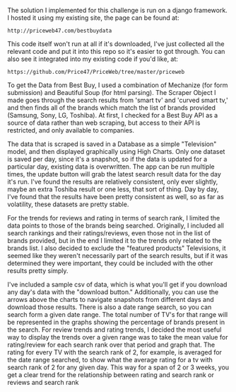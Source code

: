 The solution I implemented for this challenge is run on a django framework. I hosted it
using my existing site, the page can be found at:

    http://priceweb47.com/bestbuydata

This code itself won't run at all if it's downloaded, I've just collected all the relevant
code and put it into this repo so it's easier to got through. You can also see it integrated
into my existing code if you'd like, at:

    https://github.com/Price47/PriceWeb/tree/master/priceweb

To get the Data from Best Buy, I used a combination of Mechanize (for form submission) and
Beautiful Soup (for html parsing). The Scraper Object I made goes through the search results
from 'smart tv' and 'curved smart tv,' and then finds all of the brands which match the list of
brands provided (Samsung, Sony, LG, Toshiba). At first, I checked for a Best Buy API as a source
of data rather than web scraping, but access to their API is restricted, and only available to
companies.

The data that is scraped is saved in a Database as a simple "Television" model, and then displayed
graphically using High Charts. Only one dataset is saved per day, since it's a snapshot, so if the
data is updated for a particular day, existing data is overwritten. The app can be run multiple times,
the update button will grab the latest search result data for the day it's run. I've found the results
are relatively consistent, only ever slightly, maybe an extra Toshiba result or one less, that sort
of thing. Day by day, I've found that the results have been pretty consistent as well, so as far as volatility,
these datasets are pretty stable.

For the trends for reviews and rating in terms of search rank, I limited the data points to those of the brands
being searched. Originally, I included all search rankings and their ratings/reviews, even those not in the list
of brands provided, but in the end I limited it to the trends only related to the brands list. I also decided to exclude
the "featured products" Televisions, it seemed like they weren't necessarily part of the search results, but if it
 was determined they were important, they could be included with the other results pretty simply.

I've included a sample csv of data, which is what you'll get if you download any day's data with the "download button."
Additionally, you can use the arrows above the charts to navigate snapshots from different days and download those
results. There is also a date range search, so you can search form a given date range. The total number of TV's for that
range will be represented in the graphs showing the percentage of brands present in the search. For review trends and
rating trends, I decided the most useful way to display the trends over a given range was to take the mean value for
rating/review for each search rank over that period and graph that. The rating for every TV with the search rank of 2,
for example, is averaged for the date range searched, to show what the average rating for a tv with search rank of 2 for
any given day. This way for a span of 2 or 3 weeks, you get a clear trend for the relationship between rating and
search rank or reviews and search rank




